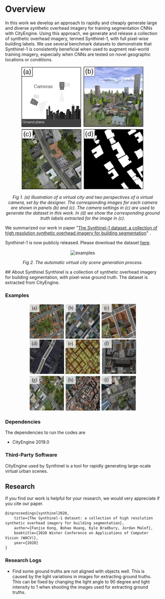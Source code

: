 # Overview
In this work we develop an approach to rapidly and cheaply generate large and diverse synthetic overhead imagery for training segmentation CNNs with CityEngine.  Using this approach, we generate and release a collection of synthetic overhead imagery, termed Synthinel-1, with full pixel-wise building labels.  We use several benchmark datasets to demonstrate that Synthinel-1 is consistently beneficial when used to augment real-world training imagery, especially when CNNs are tested on novel geographic locations or conditions.  <div align=center><img width="400" height="400" src="Externels/generate_img.png" alt="examples" align=center></div>
<p align=center>
    <em>Fig 1. (a) Illustration of a virtual city and two perspectives of a virtual camera, set by the designer.  The corresponding images for each camera are shown in panels (b) and (c).  The camera settings in (c) are used to generate the dataset in this work.  In (d) we show the corresponding ground truth labels extracted for the image in (c).   </em>
</p>

We summarized our work in paper "[The Synthinel-1 dataset: a collection of high resolution synthetic overhead imagery for building segmentation](https://arxiv.org/abs/2001.05130)" .


Synthinel-1 is now publicly released. Please download the dataset [here](https://drive.google.com/open?id=1T2fO-VLfyQoQdy5C4at_uHkP0KBRZkit).
<div align=center><img width="550" height="400" src="Externels/examples.gif" alt="examples" 
align=center></div>
<p align=center>
    <em>Fig 2. The automatic virtual city scene generation process.   </em>
</p>
## About Synthinel
Synthinel is a collection of synthetic overhead imagery for building segmentation, with pixel-wise ground truth. The dataset is extracted from CityEngine.

### Examples
<div align=center><img width="350" height="350" src="Externels/examples.png" alt="examples" 
align=center></div>

### Dependencies

The dependencies to run the codes are 

* CityEngine 2019.0

### Third-Party Software
CityEngine used by Synthinel is a tool for rapidly generating large-scale virtual urban scenes. 

Research
---------

If you find our work is helpful for your research, we would very appreciate if you cite our paper.

    @inproceedings{synthinel2020,
        title={The Synthinel-1 dataset: a collection of high resolution synthetic overhead imagery for building segmentation},
        author={Fanjie Kong, Bohao Huang, Kyle Bradbury, Jordan Malof},
        booktitle={2020 Winter Conference on Applications of Computer Vision (WACV)},
        year={2020}
    }
    
    
   
### Research Logs

- Find some ground truths are not aligned with objects well. This is caused by the light variations in images for extracting ground truths. This can be fixed by changing the light angle to 90 degree and light intensity to 1 when shooting the images used for extracting ground truths.
